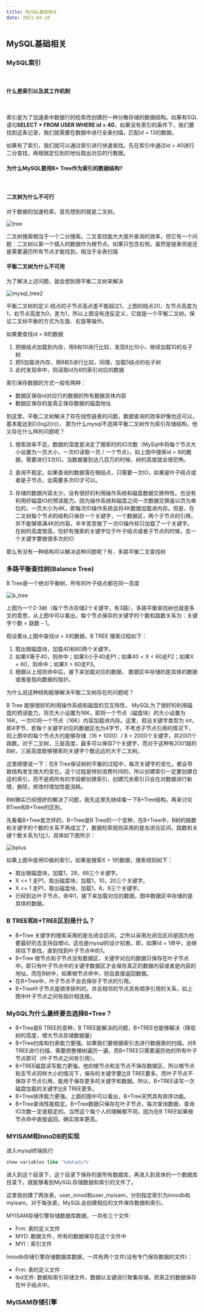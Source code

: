 ```yaml
---
title: MySQL基础相关
date: 2021-04-18 
---
```



## MySQL基础相关

### MySQL索引  

<br>

#### 什么是索引以及其工作机制  

<br>

索引是为了加速表中数据行的检索而创建的一种分散存储的数据结构。如果有SQL语句**SELECT * FROM USER WHERE id = 40**，如果没有索引的条件下，我们要找到这条记录，我们就需要在数据中进行全表扫描，匹配id = 13的数据。  


如果有了索引，我们就可以通过索引进行快速查找。先在索引中通过id = 40进行二分查找，再根据定位到的地址取出对应的行数据。  


#### 为什么MySQL要用B+ Tree作为索引的数据结构?  

<br>

#### 二叉树为什么不可行  

对于数据的加速检索，首先想到的就是二叉树。

![tree](img/mysql_tree.webp)  

二叉树搜索相当于一个二分搜索。二叉查找能大大提升查询的效率，但它有一个问题：二叉树以第一个插入的数据作为根节点。如果只包含右侧，虽然是链表但是还是需要遍历所有节点才能找到，相当于全表扫描

#### 平衡二叉树为什么不可用  

为了解决上述问题，就会想到用平衡二叉树来解决  

![mysql_tree2](img/mysql_tree2.png)

平衡二叉树的定义:结点的子节点高点差不能超过1，上图的结点20，左节点高度为1，右节点高度为0，差为1，所以上图没有违反定义，它就是一个平衡二叉树。保证二叉树平衡的方式为左旋、右旋等操作。  


如果要查找id = 8的数据  

1. 把根结点加载到内存，用8和10进行比较，发现8比10小，继续加载10的左子树  
2. 把5加载进内存，用8和5进行比较，同理，加载5结点的右子树
3. 此时发现命中，则读取id为8的索引对应的数据  


索引保存数据的方式一般有两种：
+ 数据区保存id对应行的数据的所有数据具体内容  
+ 数据区保存的是真正保存数据的磁盘地址  

到这里，平衡二叉树解决了存在线性链表的问题，数据查询的效率好像也还可以，基本能达到O(log2(n))， 那为什么mysql不选择平衡二叉树作为索引存储结构，他又存在什么样的问题呢？  


1. 搜索效率不足。数据的深度是决定了搜索时的IO次数（MySql中将每个节点大小设置为一页大小，一次IO读取一页 / 一个节点）。如上图中搜索id = 8的数据，需要进行3次IO。当数据量到达几百万的时候，树的高度就会很恐怖。


2. 查询不稳定。如果查询的数据落在根结点，只需要一次IO，如果是叶子结点或者是子节点，会需要多次IO才可以。  

3. 存储的数据内容太少。没有很好的利用操作系统和磁盘数据交换特性。也没有利用好磁盘IO的预读能力。因为操作系统和磁盘之间一次数据交换是以页为单位的，一页大小为4K，即每次IO操作系统会将4K数据加载进内存。但是，在二叉树每个节点的结构只保存一个关键字，一个数据区，两个子节点的引用，并不能够填满4K的内容。辛辛苦苦做了一次IO操作却只加载了一个关键字。在树的高度很高，恰好有搜索的关键字位于叶子结点或者子节点的时候，去一个关键字要做很多次的IO

那么有没有一种结构可以解决这种问题呢？有，多路平衡二叉查找树


### 多路平衡查找树(Balance Tree)

B Tree是一个绝对平衡树，所有的叶子结点都在同一高度

![b_tree](./img/b_tree.jpg)  

上图为一个2-3树（每个节点存储2个关键字，有3路），多路平衡查找树也就是多叉的意思，从上图中可以看出，每个节点保存的关键字的个数和路数关系为：关键字个数 = 路数 – 1。

假设要从上图中查找id = X的数据，B TREE 搜索过程如下：

1. 取出根磁盘块，加载40和60两个关键字。
2. 如果X等于40，则命中；如果X小于40走P1；如果40 < X < 60走P2；如果X = 60，则命中；如果X > 60走P3。
3. 根据以上规则命中后，接下来加载对应的数据， 数据区中存储的是具体的数据或者是指向数据的指针。  


为什么说这种结构能够解决平衡二叉树存在的问题呢？  

B Tree 能够很好的利用操作系统和磁盘的交互特性， MySQL为了很好的利用磁盘的预读能力，将页大小设置为16K，即将一个节点（磁盘块）的大小设置为16K，一次IO将一个节点（16K）内容加载进内存。这里，假设关键字类型为 int，即4字节，若每个关键字对应的数据区也为4字节，不考虑子节点引用的情况下，则上图中的每个节点大约能够存储（16 * 1000）/ 8 = 2000个关键字，共2001个路数。对于二叉树，三层高度，最多可以保存7个关键字，而对于这种有2001路的B树，三层高度能够搜索的关键字个数远远的大于二叉树。  

这里顺便说一下：在B Tree保证树的平衡的过程中，每次关键字的变化，都会导致结构发生很大的变化，这个过程是特别浪费时间的，所以创建索引一定要创建合适的索引，而不是把所有的字段都创建索引，创建冗余索引只会在对数据进行新增，删除，修改时增加性能消耗。  

B树确实已经很好的解决了问题，我先这里先继续看一下B+Tree结构，再来讨论BTree和B+Tree的区别。

先看看B+Tree是怎样的，B+Tree是B Tree的一个变种，在B+Tree中，B树的路数和关键字的个数的关系不再成立了，数据检索规则采用的是左闭合区间，路数和关键个数关系为1比1，具体如下图所示：  


![bplus](./img/bplus.jpg)  

如果上图中是用ID做的索引，如果是搜索X = 1的数据，搜索规则如下：

+ 取出根磁盘块，加载1，28，66三个关键字。
+ X <= 1 走P1，取出磁盘块，加载1，10，20三个关键字。
+ X <= 1 走P1，取出磁盘块，加载1，8，9三个关键字。
+ 已经到达叶子节点，命中1，接下来加载对应的数据，图中数据区中存储的是具体的数据。

### B TREE和B+TREE区别是什么？  

+ B+Tree 关键字的搜索采用的是左闭合区间，之所以采用左闭合区间是因为他要最好的去支持自增id，这也是mysql的设计初衷。即，如果id = 1命中，会继续往下查找，直到找到叶子节点中的1。
+ B+Tree 根节点和子节点没有数据区，关键字对应的数据只保存在叶子节点中。即只有叶子节点中的关键字数据区才会保存真正的数据内容或者是内容的地址。而在B树中，如果根节点命中，则会直接返回数据。
+ 在B+Tree中，叶子节点不会去保存子节点的引用。
+ B+Tree叶子节点是顺序排列的，并且相邻的节点具有顺序引用的关系，如上图中叶子节点之间有指针相连接。


### MySQL为什么最终要去选择B+Tree？  

+ B+Tree是B TREE的变种，B TREE能解决的问题，B+TREE也能够解决（降低树的高度，增大节点存储数据量）
+ B+Tree扫库和扫表能力更强。如果我们要根据索引去进行数据表的扫描，对B TREE进行扫描，需要把整棵树遍历一遍，而B+TREE只需要遍历他的所有叶子节点即可（叶子节点之间有引用）。
+ B+TREE磁盘读写能力更强。他的根节点和支节点不保存数据区，所以根节点和支节点同样大小的情况下，保存的关键字要比B TREE要多。而叶子节点不保存子节点引用，能用于保存更多的关键字和数据。所以，B+TREE读写一次磁盘加载的关键字比B TREE更多。
+ B+Tree排序能力更强。上面的图中可以看出，B+Tree天然具有排序功能。
+ B+Tree查询性能稳定。B+Tree数据只保存在叶子节点，每次查询数据，查询IO次数一定是稳定的。当然这个每个人的理解都不同，因为在B TREE如果根节点命中直接返回，确实效率更高。


### MYISAM和InnoDB的实现


进入mysql终端执行

```sql
show variables like '%datadir%'
```
  

进入到这个目录下，这个目录下保存的是所有数据库，再进入到具体的一个数据库目录下。就能够看到MySQL存储数据和索引的文件了。

这里我创建了两张表，user_innod和user_myisam，分别指定索引为innodb和myisam。对于每张表，MySQL会创建相应的文件保存数据和索引。


MYISAM存储引擎存储数据库数据，一共有三个文件:
+ Frm: 表的定义文件
+ MYD: 数据文件，所有的数据保存在这个文件中
+ MYI：索引文件

Innodb存储引擎存储数据库数据，一共有两个文件(没有专门保存数据的文件)：

+ Frm: 表的定义文件  
+ Ibd文件: 数据和索引存储文件。数据以主键进行聚集存储，把真正的数据保存在叶子结点中。


### MyISAM存储引擎  


